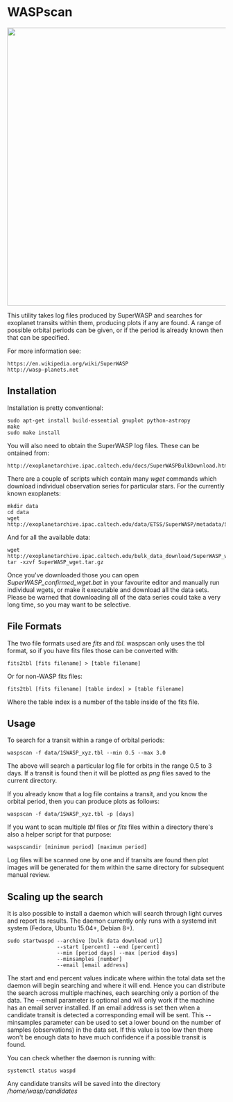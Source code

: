 WASPscan
========
<img src="https://github.com/bashrc/WASPscan/blob/master/images/J233415.png?raw=true" width=640/>

This utility takes log files produced by SuperWASP and searches for exoplanet transits within them, producing plots if any are found. A range of possible orbital periods can be given, or if the period is already known then that can be specified.

For more information see:

    https://en.wikipedia.org/wiki/SuperWASP
    http://wasp-planets.net

Installation
------------
Installation is pretty conventional:

    sudo apt-get install build-essential gnuplot python-astropy
    make
    sudo make install

You will also need to obtain the SuperWASP log files. These can be ontained from:

    http://exoplanetarchive.ipac.caltech.edu/docs/SuperWASPBulkDownload.html

There are a couple of scripts which contain many *wget* commands which download individual observation series for particular stars. For the currently known exoplanets:

    mkdir data
    cd data
    wget http://exoplanetarchive.ipac.caltech.edu/data/ETSS/SuperWASP/metadata/SuperWASP_confirmed_wget.bat

And for all the available data:

    wget http://exoplanetarchive.ipac.caltech.edu/bulk_data_download/SuperWASP_wget.tar.gz
    tar -xzvf SuperWASP_wget.tar.gz

Once you've downloaded those you can open *SuperWASP_confirmed_wget.bat* in your favourite editor and manually run individual wgets, or make it executable and download all the data sets. Please be warned that downloading all of the data series could take a very long time, so you may want to be selective.

File Formats
------------
The two file formats used are *fits* and *tbl*. waspscan only uses the tbl format, so if you have fits files those can be converted with:

    fits2tbl [fits filename] > [table filename]

Or for non-WASP fits files:

    fits2tbl [fits filename] [table index] > [table filename]

Where the table index is a number of the table inside of the fits file.

Usage
-----
To search for a transit within a range of orbital periods:

    waspscan -f data/1SWASP_xyz.tbl --min 0.5 --max 3.0

The above will search a particular log file for orbits in the range 0.5 to 3 days. If a transit is found then it will be plotted as *png* files saved to the current directory.

If you already know that a log file contains a transit, and you know the orbital period, then you can produce plots as follows:

    waspscan -f data/1SWASP_xyz.tbl -p [days]

If you want to scan multiple *tbl* files or *fits* files within a directory there's also a helper script for that purpose:

    waspscandir [minimum period] [maximum period]

Log files will be scanned one by one and if transits are found then plot images will be generated for them within the same directory for subsequent manual review.

Scaling up the search
---------------------
It is also possible to install a daemon which will search through light curves and report its results. The daemon currently only runs with a systemd init system (Fedora, Ubuntu 15.04+, Debian 8+).

    sudo startwaspd --archive [bulk data download url]
                    --start [percent] --end [percent]
                    --min [period days] --max [period days]
                    --minsamples [number]
                    --email [email address]

The start and end percent values indicate where within the total data set the daemon will begin searching and where it will end. Hence you can distribute the search across multiple machines, each searching only a portion of the data. The --email parameter is optional and will only work if the machine has an email server installed. If an email address is set then when a candidate transit is detected a corresponding email will be sent. This --minsamples parameter can be used to set a lower bound on the number of samples (observations) in the data set. If this value is too low then there won't be enough data to have much confidence if a possible transit is found.

You can check whether the daemon is running with:

    systemctl status waspd

Any candidate transits will be saved into the directory */home/wasp/candidates*
